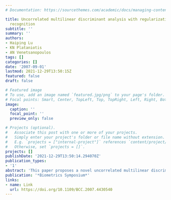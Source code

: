 ```yaml
---
# Documentation: https://sourcethemes.com/academic/docs/managing-content/

title: Uncorrelated multilinear discriminant analysis with regularization for gait
  recognition
subtitle: ''
summary: ''
authors:
- Haiping Lu
- KN Plataniotis
- AN Venetsanopoulos
tags: []
categories: []
date: '2007-09-01'
lastmod: 2021-12-29T13:50:15Z
featured: false
draft: false

# Featured image
# To use, add an image named `featured.jpg/png` to your page's folder.
# Focal points: Smart, Center, TopLeft, Top, TopRight, Left, Right, BottomLeft, Bottom, BottomRight.
image:
  caption: ''
  focal_point: ''
  preview_only: false

# Projects (optional).
#   Associate this post with one or more of your projects.
#   Simply enter your project's folder or file name without extension.
#   E.g. `projects = ["internal-project"]` references `content/project/deep-learning/index.md`.
#   Otherwise, set `projects = []`.
projects: []
publishDate: '2021-12-29T13:50:14.294070Z'
publication_types:
- '1'
abstract: 'This paper proposes a novel uncorrelated multilinear discriminant analysis (UMLDA) algorithm for the challenging problem of gait recognition. A tensor-to-vector projection (TVP) of tensor objects is formulated and the UMLDA is developed using TVP to extract uncorrelated discriminative features directly from tensorial data. The small-sample-size (SSS) problem present when discriminant solutions are applied to the problem of gait recognition is discussed and a regularization procedure is introduced to address it. The effectiveness of the proposed regularization is demonstrated in the experiments and the regularized UMLDA algorithm is shown to outperform other multilinear subspace solutions in gait recognition.'
publication: '*Biometrics Symposium*'
links:
- name: Link
  url: https://doi.org/10.1109/BCC.2007.4430540
---
```

